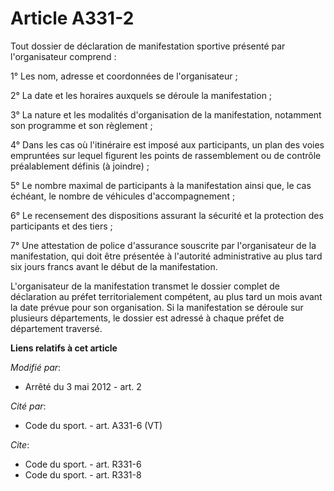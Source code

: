 # Article A331-2

Tout dossier de déclaration de manifestation sportive présenté par l'organisateur comprend : 

1° Les nom, adresse et coordonnées de l'organisateur ; 

2° La date et les horaires auxquels se déroule la manifestation ; 

3° La nature et les modalités d'organisation de la manifestation, notamment son programme et son règlement ; 

4° Dans les cas où l'itinéraire est imposé aux participants, un plan  des voies empruntées sur lequel figurent les points de
rassemblement ou  de contrôle préalablement définis (à joindre) ; 

5° Le nombre maximal de participants à la manifestation ainsi que, le cas échéant, le nombre de véhicules d'accompagnement ; 

6° Le recensement des dispositions assurant la sécurité et la protection des participants et des tiers ; 

7° Une attestation de police d'assurance souscrite par l'organisateur  de la manifestation, qui doit être présentée à
l'autorité administrative  au plus tard six jours francs avant le début de la manifestation. 

L'organisateur de la manifestation transmet le dossier complet de  déclaration au préfet territorialement compétent, au plus
tard un mois  avant la date prévue pour son organisation. Si la manifestation se  déroule sur plusieurs départements, le
dossier est adressé à chaque  préfet de département traversé.

**Liens relatifs à cet article**

_Modifié par_:

  - Arrêté du 3 mai 2012 - art. 2

_Cité par_:

  - Code du sport. - art. A331-6 (VT)

_Cite_:

  - Code du sport. - art. R331-6
  - Code du sport. - art. R331-8
